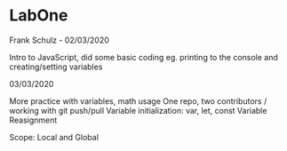 # LabOne
Frank Schulz - 02/03/2020

Intro to JavaScript, did some basic coding eg. printing to the console and creating/setting variables

03/03/2020

More practice with variables, math usage
One repo, two contributors / working with git push/pull
Variable initialization: var, let, const
Variable Reasignment

Scope: Local and Global
